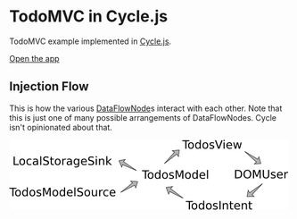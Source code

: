 TodoMVC in Cycle.js
===================

TodoMVC example implemented in [Cycle.js](https://github.com/staltz/cycle).

[Open the app](http://staltz.com/todomvc-cycle)

## Injection Flow
This is how the various [DataFlowNode](https://github.com/staltz/cycle/blob/master/docs/data-flow-nodes.md)s interact with each other. Note that this is just one of many possible arrangements of DataFlowNodes. Cycle isn't opinionated about that.

![injection flow diagram](injection-diagram.png)
